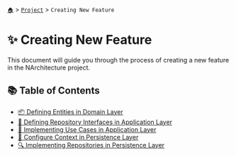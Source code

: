 [`🏠`](../../README.md) > [`Project`](../README.md) > `Creating New Feature`

# ✨ Creating New Feature

This document will guide you through the process of creating a new feature in the NArchitecture project.

## 📚 Table of Contents
- [📦 Defining Entities in Domain Layer](./Defining%20Entities%20in%20Domain%20Layer.md)
- [🔌 Defining Repository Interfaces in Application Layer](./Defining%20Repository%20Interfaces%20in%20Application%20Layer.md)
- [📝 Implementing Use Cases in Application Layer](./Implementing%20Use%20Cases%20in%20Application%20Layer.md)
- [💾 Configure Context in Persistence Layer](./Configure%20Context%20in%20Persistence%20Layer.md)
- [🔍 Implementing Repositories in Persistence Layer](./Implementing%20Repositories%20in%20Persistence%20Layer.md)
